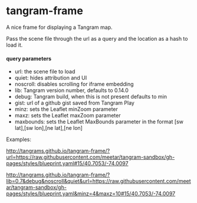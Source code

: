 # tangram-frame
A nice frame for displaying a Tangram map.

Pass the scene file through the url as a query and the location as a hash to load it.

#### query parameters

- url: the scene file to load
- quiet: hides attribution and UI
- noscroll: disables scrolling for iframe embedding
- lib: Tangram version number, defaults to 0.14.0
- debug: Tangram build, when this is not present defaults to min
- gist: url of a github gist saved from Tangram Play
- minz: sets the Leaflet minZoom parameter
- maxz: sets the Leaflet maxZoom parameter
- maxbounds: sets the Leaflet MaxBounds parameter in the format [sw lat],[sw lon],[ne lat],[ne lon]

Examples:

http://tangrams.github.io/tangram-frame/?url=https://raw.githubusercontent.com/meetar/tangram-sandbox/gh-pages/styles/blueprint.yaml#15/40.7053/-74.0097

http://tangrams.github.io/tangram-frame/?lib=0.7&debug&noscroll&quiet&url=https://raw.githubusercontent.com/meetar/tangram-sandbox/gh-pages/styles/blueprint.yaml&minz=4&maxz=10#15/40.7053/-74.0097
